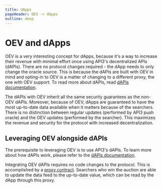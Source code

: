 ```yaml
---
title: dApps
pageHeader: OEV -> dApps
outline: deep
---
```


<PageHeader/>

# OEV and dApps

OEV is a very interesting concept for dApps, because it's a way to increase
their revenue with minimal effort once using API3's decentralized APIs (dAPIs).
There are no protocol changes required - the dApp needs to only change the
oracle source. This is because the dAPIs are built with OEV in mind and
opting-in to OEV is a matter of changing to a different proxy, the one with OEV
support. To read more about dAPIs, read [dAPIs documentation](/dapis/).

The dAPIs with OEV inherit all the same security guarantees as the non-OEV
dAPIs. Moreover, because of OEV, dApps are guaranteed to have the most
up-to-date data available when it matters because of the searchers. There is no
distinction between regular updates (performed by API3 push oracle) and the OEV
updates (performed by the searcher). This maximizes the revenue and security for
the protocol with increased decentralization.

## Leveraging OEV alongside dAPIs

The prerequisite to leveraging OEV is to use API3's dAPIs. To learn more about
how dAPIs work, please refer to the [dAPIs documentation](/dapis/).

Integrating OEV dAPIs requires no code changes to the protocol. This is
accomplished by a [proxy contract](/oev/dapps/#proxy-contract). Searchers who
win the auction are able to update the data feed to the up-to-date value, which
can be read by the dApp through this proxy.
